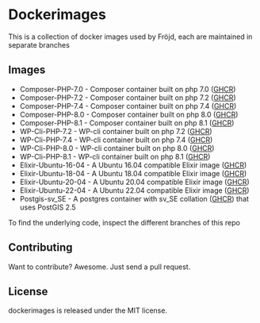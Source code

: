 # Dockerimages

This is a collection of docker images used by Fröjd, each are maintained in separate branches

## Images

- Composer-PHP-7.0 - Composer container built on php 7.0 ([GHCR](https://github.com/orgs/Frojd/packages/container/package/dockerimages%2Fcomposer-php-7.0))
- Composer-PHP-7.2 - Composer container built on php 7.2 ([GHCR](https://github.com/orgs/Frojd/packages/container/package/dockerimages%2Fcomposer-php-7.2))
- Composer-PHP-7.4 - Composer container built on php 7.4 ([GHCR](https://github.com/orgs/Frojd/packages/container/package/dockerimages%2Fcomposer-php-7.4))
- Composer-PHP-8.0 - Composer container built on php 8.0 ([GHCR](https://github.com/orgs/Frojd/packages/container/package/dockerimages%2Fcomposer-php-8.0))
- Composer-PHP-8.1 - Composer container built on php 8.1 ([GHCR](https://github.com/orgs/Frojd/packages/container/package/dockerimages%2Fcomposer-php-8.1))
- WP-Cli-PHP-7.2 - WP-cli container built on php 7.2 ([GHCR](https://github.com/orgs/Frojd/packages/container/package/dockerimages%2Fwp-cli-php-7.2))
- WP-Cli-PHP-7.4 - WP-cli container built on php 7.4 ([GHCR](https://github.com/orgs/Frojd/packages/container/package/dockerimages%2Fwp-cli-php-7.4))
- WP-Cli-PHP-8.0 - WP-cli container built on php 8.0 ([GHCR](https://github.com/orgs/Frojd/packages/container/package/dockerimages%2Fwp-cli-php-8.0))
- WP-Cli-PHP-8.1 - WP-cli container built on php 8.1 ([GHCR](https://github.com/orgs/Frojd/packages/container/package/dockerimages%2Fwp-cli-php-8.1))
- Elixir-Ubuntu-16-04 - A Ubuntu 16.04 compatible Elixir image ([GHCR](https://github.com/orgs/Frojd/packages/container/package/dockerimages%2Felixir-ubuntu-16-04))
- Elixir-Ubuntu-18-04 - A Ubuntu 18.04 compatible Elixir image ([GHCR](https://github.com/orgs/Frojd/packages/container/package/dockerimages%2Felixir-ubuntu-18-04))
- Elixir-Ubuntu-20-04 - A Ubuntu 20.04 compatible Elixir image ([GHCR](https://github.com/orgs/Frojd/packages/container/package/dockerimages%2Felixir-ubuntu-20-04))
- Elixir-Ubuntu-22-04 - A Ubuntu 22.04 compatible Elixir image ([GHCR](https://github.com/orgs/Frojd/packages/container/package/dockerimages%2Felixir-ubuntu-22-04))
- Postgis-sv_SE - A postgres container with sv_SE collation ([GHCR](https://github.com/orgs/Frojd/packages/container/package/dockerimages%2Fpostgis-sv_se)) that uses PostGIS 2.5

To find the underlying code, inspect the different branches of this repo


## Contributing

Want to contribute? Awesome. Just send a pull request.


## License

dockerimages is released under the MIT license.
